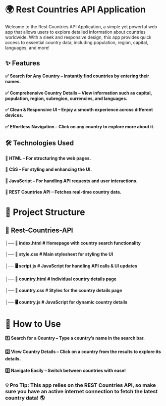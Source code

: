 # 🌍 Rest Countries API Application
Welcome to the Rest Countries API Application, a simple yet powerful web app that allows users to explore detailed information about countries worldwide. With a sleek and responsive design, this app provides quick access to essential country data, including population, region, capital, languages, and more!

## ✨ Features
#### ✅ Search for Any Country – Instantly find countries by entering their names.
#### ✅ Comprehensive Country Details – View information such as capital, population, region, subregion, currencies, and languages.
#### ✅ Clean & Responsive UI – Enjoy a smooth experience across different devices.
#### ✅ Effortless Navigation – Click on any country to explore more about it.

## 🛠️ Technologies Used
#### 🔹 HTML – For structuring the web pages.
#### 🔹 CSS – For styling and enhancing the UI.
#### 🔹 JavaScript – For handling API requests and user interactions.
#### 🔹 REST Countries API – Fetches real-time country data.

# 📁 Project Structure

## 📂 Rest-Countries-API
#### │── 📄 index.html       # Homepage with country search functionality
#### │── 🎨 style.css        # Main stylesheet for styling the UI
#### │── 🖥️ script.js        # JavaScript for handling API calls & UI updates
#### │── 📄 country.html     # Individual country details page
#### │── 🎨 country.css      # Styles for the country details page
#### │── 🖥️ country.js       # JavaScript for dynamic country details

# 🚀 How to Use
#### 1️⃣ Search for a Country – Type a country’s name in the search bar.
#### 2️⃣ View Country Details – Click on a country from the results to explore its details.
#### 3️⃣ Navigate Easily – Switch between countries with ease!

### 💡 Pro Tip: This app relies on the REST Countries API, so make sure you have an active internet connection to fetch the latest country data! 🌎
